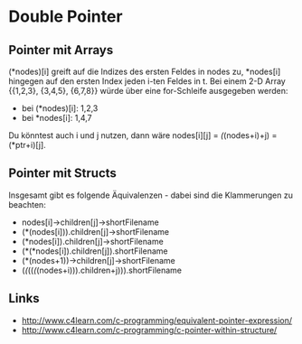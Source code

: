 # Double Pointer
## Pointer mit Arrays

(*nodes)[i] greift auf die Indizes des ersten Feldes in nodes zu, *nodes[i] hingegen auf den ersten Index jeden i-ten Feldes in t.
 Bei einem 2-D Array {{1,2,3}, {3,4,5}, {6,7,8}} würde über eine for-Schleife ausgegeben werden:
- bei (*nodes)[i]: 1,2,3
- bei *nodes[i]: 1,4,7
 
Du könntest auch i und j nutzen, dann wäre nodes[i][j] = *(*(nodes+i)+j) = (*ptr+i)[j].

## Pointer mit Structs

Insgesamt gibt es folgende Äquivalenzen - dabei sind die Klammerungen zu beachten:
* nodes[i]->children[j]->shortFilename
* (*(nodes[i])).children[j]->shortFilename
* (*nodes[i]).children[j]->shortFilename
* (*(*nodes[i]).children[j]).shortFilename
* (*(nodes+1))->children[j]->shortFilename
* (*(*((*(*(nodes+i))).children+j))).shortFilename

## Links
* http://www.c4learn.com/c-programming/equivalent-pointer-expression/
* http://www.c4learn.com/c-programming/c-pointer-within-structure/

